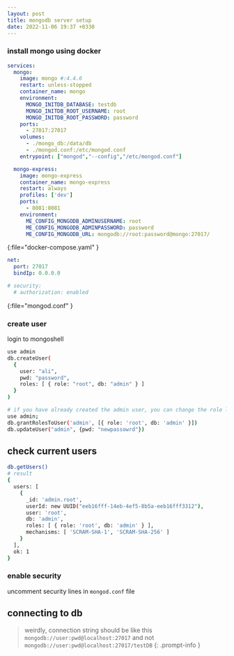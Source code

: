 ```yaml
---
layout: post
title: mongodb server setup
date: 2022-11-06 19:37 +0330
---
```



### install mongo using docker
```yml
services:
  mongo:
    image: mongo #:4.4.6
    restart: unless-stopped
    container_name: mongo
    environment:
      MONGO_INITDB_DATABASE: testdb
      MONGO_INITDB_ROOT_USERNAME: root
      MONGO_INITDB_ROOT_PASSWORD: password
    ports:
      - 27017:27017
    volumes:
      - ./mongo_db:/data/db
      - ./mongod.conf:/etc/mongod.conf
    entrypoint: ["mongod","--config","/etc/mongod.conf"]

  mongo-express:
    image: mongo-express
    container_name: mongo-express
    restart: always
    profiles: ['dev']
    ports:
      - 8081:8081
    environment:
      ME_CONFIG_MONGODB_ADMINUSERNAME: root
      ME_CONFIG_MONGODB_ADMINPASSWORD: password
      ME_CONFIG_MONGODB_URL: mongodb://root:password@mongo:27017/

```
{:file="docker-compose.yaml" }


```yaml
net:
  port: 27017
  bindIp: 0.0.0.0

# security:
  # authorization: enabled
```
{:file="mongod.conf" }


### create user
login to mongoshell
```bash
use admin
db.createUser(
  {
    user: "ali",
    pwd: "password",
    roles: [ { role: "root", db: "admin" } ]
  }
)

# if you have already created the admin user, you can change the role like this:
use admin;
db.grantRolesToUser('admin', [{ role: 'root', db: 'admin' }])
db.updateUser("admin", {pwd: "newpassowrd"})
```
## check current users
```bash
db.getUsers()
# result
{
  users: [
    {
      _id: 'admin.root',
      userId: new UUID("eeb16fff-14eb-4ef5-8b5a-eeb16fff3312"),
      user: 'root',
      db: 'admin',
      roles: [ { role: 'root', db: 'admin' } ],
      mechanisms: [ 'SCRAM-SHA-1', 'SCRAM-SHA-256' ]
    }
  ],
  ok: 1
}
```

### enable security
uncomment security lines in `mongod.conf` file

## connecting to db
> weirdly, connection string should be like this `mongodb://user:pwd@localhost:27017` and not `mongodb://user:pwd@localhost:27017/testDB`
{: .prompt-info }